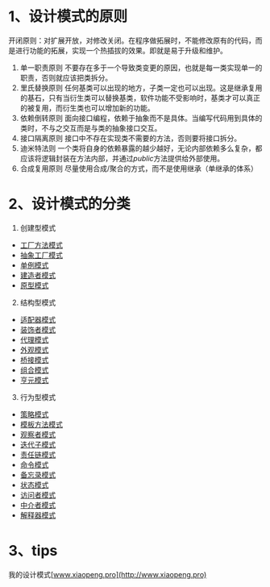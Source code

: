 # 1、设计模式的原则
开闭原则：对扩展开放，对修改关闭。在程序做拓展时，不能修改原有的代码，而是进行功能的拓展，实现一个热插拔的效果。即就是易于升级和维护。

1. 单一职责原则
不要存在多于一个导致类变更的原因，也就是每一类实现单一的职责，否则就应该把类拆分。
2. 里氏替换原则
任何基类可以出现的地方，子类一定也可以出现。这是继承复用的基石，只有当衍生类可以替换基类，软件功能不受影响时，基类才可以真正的被复用，而衍生类也可以增加新的功能。
3. 依赖倒转原则
面向接口编程，依赖于抽象而不是具体。当编写代码用到具体的类时，不与之交互而是与类的抽象接口交互。
4. 接口隔离原则
接口中不存在实现类不需要的方法，否则要将接口拆分。
5. 迪米特法则
一个类将自身的依赖暴露的越少越好，无论内部依赖多么复杂，都应该将逻辑封装在方法内部，并通过*public*方法提供给外部使用。
6. 合成复用原则
尽量使用合成/聚合的方式，而不是使用继承（单继承的体系）

# 2、设计模式的分类
1. 创建型模式
- [工厂方法模式](https://xpengv.github.io/2017/07/02/工厂模式/)
- [抽象工厂模式](https://xpengv.github.io/2017/07/02/工厂模式/)
- [单例模式](https://xpengv.github.io/2017/06/03/单例模式/)
- [建造者模式]()
- [原型模式]()

2. 结构型模式
- [适配器模式]()
- [装饰者模式](https://xpengv.github.io/2017/03/26/装饰者模式/)
- [代理模式](https://xpengv.github.io/2017/04/05/Java代理/)
- [外观模式]()
- [桥接模式]()
- [组合模式]()
- [亨元模式]()

3. 行为型模式
- [策略模式](https://xpengv.github.io/2017/05/23/策略模式/)
- [模板方法模式]()
- [观察者模式](https://xpengv.github.io/2017/07/07/观察者模式/)
- [迭代子模式]()
- [责任链模式]()
- [命令模式]()
- [备忘录模式]()
- [状态模式]()
- [访问者模式]()
- [中介者模式]()
- [解释器模式]()


# 3、tips
我的设计模式[www.xiaopeng.pro](http://www.xiaopeng.pro)